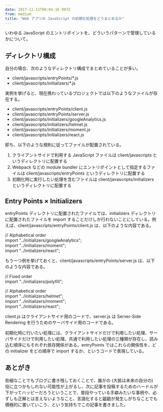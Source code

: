 ```yaml
---
date: 2017-11-11T00:04:16.997Z
from: medium
title: "Web アプリの JavaScript の初期化処理をどうまとめるか"
---
```


いわゆる JavaScript のエントリポイントを、どういうパターンで管理しているかについて。

## ディレクトリ構成

自分の場合、次のようなディレクトリ構成でまとめていることが多い。

*   client/javascripts/entryPoints/\*.js
*   client/javascripts/initializers/\*.js

実例を挙げると、現在携わっているプロジェクトでは以下のようなファイルが存在する。

*   client/javascripts/entryPoints/client.js
*   client/javascripts/entryPoints/server.js
*   client/javascripts/initializers/googleAnalytics.js
*   client/javascripts/initializers/helmet.js
*   client/javascripts/initializers/moment.js
*   client/javascripts/initializers/react.js

即ち、以下のような規則に従ってファイルが配置されている。

1.  クライアントサイドで利用する JavaScript ファイルは client/javascripts というディレクトリに配置する
2.  Webpack などの module bundler にエントリポイントとして指定するファイルは client/javascripts/entryPoints というディレクトリに配置する
3.  初期化時に実行したい処理を含むファイルは client/javascripts/initializers というディレクトリに配置する

## Entry Points × Initializers

entryPoints ディレクトリに配置されたファイルでは、initializers ディレクトリに配置されたファイルを import することだけしか行わないことにしている。例えば、client/javascripts/entryPoints/client.js は、以下のような内容である。

// Alphabetical order  
import "../initializers/googleAnalytics";  
import "../initializers/moment";  
import "../initializers/react";

もう一つ例を挙げておくと、client/javascripts/entryPoints/server.js は、以下のような内容である。

// Fixed order  
import "../initializers/polyfill";

// Alphabetical order  
import "../initializers/helmet";  
import "../initializers/moment";  
import "../initializers/react";

client.js はクライアントサイド用のコードで、server.js は Server-Side Rendering を行うためのサーバサイド用のコードである。

初期化時に行いたい処理には、クライアントサイドだけで利用したい処理、サーバサイドだけで利用したい処理、共通で利用したい処理の三種類が存在し、読み込む順序にもそれぞれ依存関係がある。entryPoints ではこれらの関係性を、どの initializer をどの順序で import するか、というコードで表現している。

## あとがき

些細なことでもブログに書き残しておくことで、誰かの (大抵は未来の自分の) 役に立つかもしれない可能性が上がるし、次に記事を投稿するためのハードルが下がってハッピーだろうということで、普段やっている手癖みたいな事柄や、必ずしも正解とは言えないようなこと、言語化すると齟齬が発生しがちなことでも積極的に書いていこう、という気持ちでこの記事を書きました。
